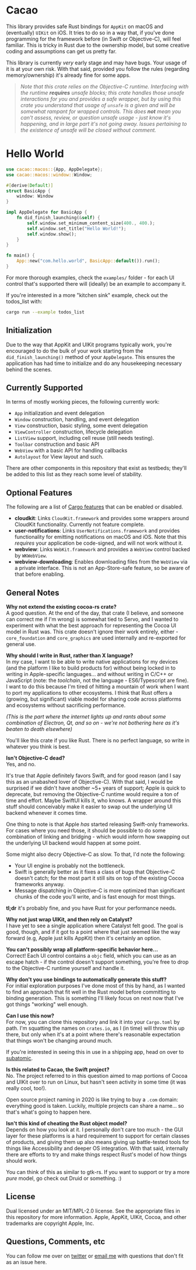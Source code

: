 # Cacao

This library provides safe Rust bindings for `AppKit` on macOS and (eventually) `UIKit` on iOS. It
tries to do so in a way that, if you've done programming for the framework before (in Swift or
Objective-C), will feel familiar. This is tricky in Rust due to the ownership model, but some
creative coding and assumptions can get us pretty far.

This library is currently _very_ early stage and may have bugs. Your usage of it is at
your own risk. With that said, provided you follow the rules (regarding memory/ownership) it's
already fine for some apps.

>_Note that this crate relies on the Objective-C runtime. Interfacing with the runtime **requires**
unsafe blocks; this crate handles those unsafe interactions for you and provides a safe wrapper, 
but by using this crate you understand that usage of `unsafe` is a given and will be somewhat 
rampant for wrapped controls. This does **not** mean you can't assess, review, or question unsafe 
usage - just know it's happening, and in large part it's not going away. Issues pertaining to the 
existence of unsafe will be closed without comment._

# Hello World

```rust
use cacao::macos::{App, AppDelegate};
use cacao::macos::window::Window;

#[derive(Default)]
struct BasicApp {
    window: Window
}

impl AppDelegate for BasicApp {
    fn did_finish_launching(&self) {
        self.window.set_minimum_content_size(400., 400.);
        self.window.set_title("Hello World!");
        self.window.show();
    }
}

fn main() {
    App::new("com.hello.world", BasicApp::default()).run();
}
```

For more thorough examples, check the `examples/` folder - for each UI control that's supported there will (ideally) be an example to accompany it.

If you're interested in a more "kitchen sink" example, check out the todos_list with:

``` sh
cargo run --example todos_list
```

## Initialization
Due to the way that AppKit and UIKit programs typically work, you're encouraged to do the bulk
of your work starting from the `did_finish_launching()` method of your `AppDelegate`. This
ensures the application has had time to initialize and do any housekeeping necessary behind the
scenes.

## Currently Supported
In terms of mostly working pieces, the following currently work:

- `App` initialization and event delegation
- `Window` construction, handling, and event delegation
- `View` construction, basic styling, some event delegation
- `ViewController` construction, lifecycle delegation
- `ListView` support, including cell reuse (still needs testing).
- `Toolbar` construction and basic API
- `WebView` with a basic API for handling callbacks
- `Autolayout` for View layout and such.

There are other components in this repository that exist as testbeds; they'll be added to this list as they reach some level of stability.

## Optional Features

The following are a list of [Cargo features][cargo-features] that can be enabled or disabled.

- **cloudkit**: Links `CloudKit.framework` and provides some wrappers around CloudKit
functionality. Currently not feature complete.
- **user-notifications**: Links `UserNotifications.framework` and provides functionality for
emitting notifications on macOS and iOS. Note that this _requires_ your application be
code-signed, and will not work without it.
- **webview**: Links `WebKit.framework` and provides a `WebView` control backed by `WKWebView`.
- **webview-downloading**: Enables downloading files from the `WebView` via a private
interface. This is not an App-Store-safe feature, so be aware of that before enabling.

[cargo-features]: https://doc.rust-lang.org/stable/cargo/reference/manifest.html#the-features-section

## General Notes
**Why not extend the existing cocoa-rs crate?**  
A good question. At the end of the day, that crate (I believe, and someone can correct me if I'm wrong) is somewhat tied to Servo, and I wanted to experiment with what the best approach for representing the Cocoa UI model in Rust was. This crate doesn't ignore their work entirely, either - `core_foundation` and `core_graphics` are used internally and re-exported for general use.

**Why should I write in Rust, rather than X language?**  
In _my_ case, I want to be able to write native applications for my devices (and the platform I like to build products for) without being locked in to writing in Apple-specific languages... and without writing in C/C++ or JavaScript (note: the _toolchain_, not the language - ES6/Typescript are fine). I want to do this because I'm tired of hitting a mountain of work when I want to port my applications to other ecosystems. I think that Rust offers a (growing, but significant) viable model for sharing code across platforms and ecosystems without sacrificing performance.

_(This is the part where the internet lights up and rants about some combination of Electron, Qt, and so on - we're not bothering here as it's beaten to death elsewhere)_

You'll like this crate if you like Rust. There is no perfect language, so write in whatever you think is best.

**Isn't Objective-C dead?**  
Yes, and no.

It's true that Apple definitely favors Swift, and for good reason (and I say this as an unabashed lover of Objective-C). With that said, I would be surprised if we didn't have another ~5+ years of support; Apple is quick to deprecate, but removing the Objective-C runtime would require a ton of time and effort. Maybe SwiftUI kills it, who knows. A wrapper around this stuff should conceivably make it easier to swap out the underlying UI backend whenever it comes time.

One thing to note is that Apple _has_ started releasing Swift-only frameworks. For cases where you need those, it should be possible to do some combination of linking and bridging - which would inform how swapping out the underlying UI backend would happen at some point.

Some might also decry Objective-C as slow. To that, I'd note the following:

- Your UI engine is probably not the bottleneck.
- Swift is generally better as it fixes a class of bugs that Objective-C doesn't catch; for the most part it still sits on top of the existing Cocoa frameworks anyway.
- Message dispatching in Objective-C is more optimized than significant chunks of the code you'll write, and is fast enough for most things.

**tl;dr** it's probably fine, and you have Rust for your performance needs.

**Why not just wrap UIKit, and then rely on Catalyst?**  
I have yet to see a single application where Catalyst felt good. The goal is good, though, and if it got to a point where that just seemed like the way forward (e.g, Apple just kills AppKit) then it's certainly an option.

**You can't possibly wrap all platform-specific behavior here...**  
Correct! Each UI control contains a `objc` field, which you can use as an escape hatch - if the control doesn't support something, you're free to drop to the Objective-C runtime yourself and handle it.

**Why don't you use bindings to automatically generate this stuff?**  
For initial exploration purposes I've done most of this by hand, as I wanted to find an approach that fit well in the Rust model before committing to binding generation. This is something I'll likely focus on next now that I've got things "working" well enough.

**Can I use this now?**  
For now, you can clone this repository and link it into your `Cargo.toml` by path. I'm squatting the names on `crates.io`, as I (in time) will throw this up there, but only when it's at a point where there's reasonable expectation that things won't be changing around much.

If you're interested in seeing this in use in a shipping app, head on over to [subatomic](https://github.com/ryanmcgrath/subatomic/).

**Is this related to Cacao, the Swift project?**  
No. The project referred to in this question aimed to map portions of Cocoa and UIKit over to run on Linux, but hasn't seen activity in some time (it was really cool, too!).

Open source project naming in 2020 is like trying to buy a `.com` domain: everything good is taken. Luckily, multiple projects can share a name... so that's what's going to happen here.

**Isn't this kind of cheating the Rust object model?**  
Depends on how you look at it. I personally don't care too much - the GUI layer for these platforms is a hard requirement to support for certain classes of products, and giving them up also means giving up battle-tested tools for things like Accessibility and deeper OS integration. With that said, internally there are efforts to try and make things respect Rust's model of how things should work.

You can think of this as similar to gtk-rs. If you want to support or try a more _pure_ model, go check out Druid or something. :)

## License
Dual licensed under an MIT/MPL-2.0 license. See the appropriate files in this repository for more information. Apple, AppKit, UIKit, Cocoa, and other trademarks are copyright Apple, Inc.

## Questions, Comments, etc
You can follow me over on [twitter](https://twitter.com/ryanmcgrath/) or [email me](mailto:ryan@rymc.io) with questions that don't fit as an issue here.
